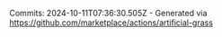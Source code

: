 Commits: 2024-10-11T07:36:30.505Z - Generated via https://github.com/marketplace/actions/artificial-grass
<br>
